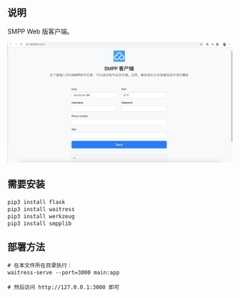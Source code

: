 ## 说明

SMPP Web 版客户端。

![demo](demo.png)

## 需要安装

    pip3 install flask
    pip3 install waitress
    pip3 install werkzeug
    pip3 install smpplib
    
## 部署方法
    
    # 在本文件所在目录执行：
    waitress-serve --port=3000 main:app
    
    # 然后访问 http://127.0.0.1:3000 即可





